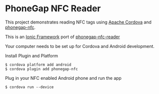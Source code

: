 # PhoneGap NFC Reader

This project demonstrates reading NFC tags using [Apache Cordova](http://cordova.io) and [phonegap-nfc](https://github.com/chariotsolutions/phonegap-nfc).

This is an [Ionic Framework](http://ionicframework.com/) port of [phonegap-nfc-reader](https://github.com/don/phonegap-nfc-reader)

Your computer needs to be set up for Cordova and Android development.

Install Plugin and Platform

    $ cordova platform add android
    $ cordova plugin add phonegap-nfc

Plug in your NFC enabled Android phone and run the app

    $ cordova run --device
